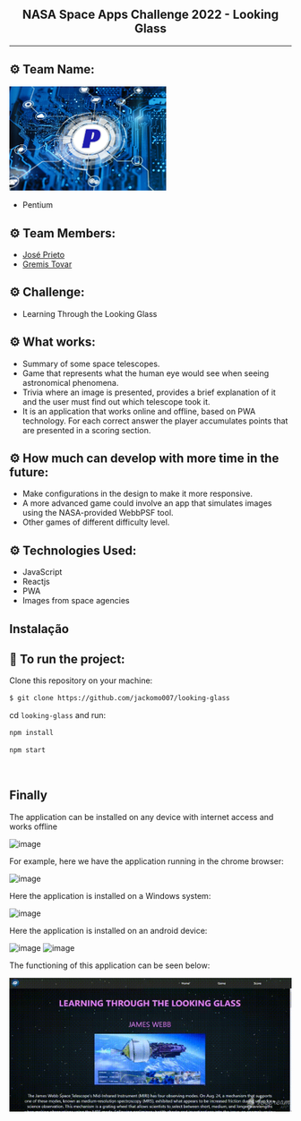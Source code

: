 <h2 align="center">NASA Space Apps Challenge 2022 - Looking Glass</h2>

<hr/>

## ⚙️ Team Name: 
 <img alt="looking-glass"
    src="https://github.com/jackomo007/looking-glass/blob/main/src/images/logo.jpg" width="280px"/>
- Pentium

## ⚙️ Team Members: 
- [José Prieto](https://github.com/jackomo007)
- [Gremis Tovar](https://github.com/Gremis)

## ⚙️ Challenge: 
- Learning Through the Looking Glass

## ⚙️ What works:
- Summary of some space telescopes.
- Game that represents what the human eye would see when seeing astronomical phenomena.
- Trivia where an image is presented, provides a brief explanation of it and the user must find out which telescope took it.
- It is an application that works online and offline, based on PWA technology. For each correct answer the player accumulates points that are presented in a scoring section.

## ⚙️ How much can develop with more time in the future:
- Make configurations in the design to make it more responsive.
- A more advanced game could involve an app that simulates images using the NASA-provided WebbPSF tool.
- Other games of different difficulty level.

## ⚙️ Technologies Used:
- JavaScript
- Reactjs
- PWA
- Images from space agencies

## Instalação

## 🏁 To run the project:

Clone this repository on your machine:

```bash
$ git clone https://github.com/jackomo007/looking-glass
```

cd `looking-glass` and run:

```bash
npm install
```

```bash
npm start
```

<br/>

## Finally

The application can be installed on any device with internet access and works offline

![image](https://user-images.githubusercontent.com/48386386/193457954-e2a8da9c-0213-4cdf-a7a7-10d1898572d0.png)

For example, here we have the application running in the chrome browser:

![image](https://user-images.githubusercontent.com/48386386/193457867-8603753b-6d1c-4c52-8095-6c8d01b9403d.png)

Here the application is installed on a Windows system:

![image](https://user-images.githubusercontent.com/48386386/193461195-0c80caf4-55d5-4d5f-a2e6-666975444072.png)

Here the application is installed on an android device:

![image](https://user-images.githubusercontent.com/48386386/193458404-28a4f676-2855-40b8-ac28-912e69a759e5.png)
![image](https://user-images.githubusercontent.com/48386386/193458588-5abb201f-def8-41fb-a9dd-befd2236a6e6.png)

The functioning of this application can be seen below:

![](src/images/looking.gif)




